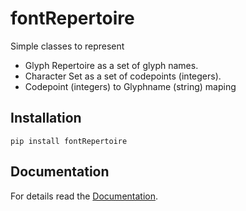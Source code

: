 # fontRepertoire

Simple classes to represent 
- Glyph Repertoire as a set of glyph names.
- Character Set as a set of codepoints (integers).
- Codepoint (integers) to Glyphname (string) maping

## Installation

```shell
pip install fontRepertoire
```

## Documentation

For details read the [Documentation](https://fontstuff.gitlab.io/fontRepertoire).
